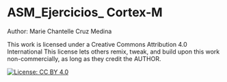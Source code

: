 # ASM_Ejercicios_ Cortex-M

Author: Marie Chantelle Cruz Medina

This work is licensed under a Creative Commons Attribution 4.0 International
This license lets others remix, tweak, and build upon this work non-commercially, as long as they credit the AUTHOR.

[![License: CC BY 4.0](https://img.shields.io/badge/License-CC%20BY%204.0-lightgrey.svg)](https://creativecommons.org/licenses/by/4.0/)
